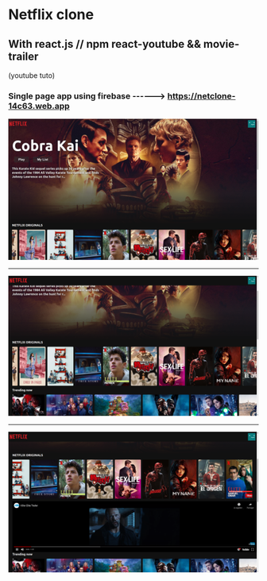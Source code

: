 # Netflix clone

## With react.js // npm react-youtube && movie-trailer
(youtube tuto) 
### Single page app using firebase ------> https://netclone-14c63.web.app

![netclone](/readme-pic1.png)

<hr>

![netclone](/readme-pic2.png)

<hr>

![netclone](/readme-pic.png)
